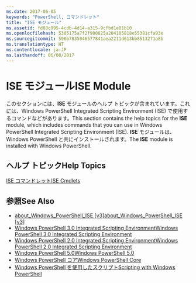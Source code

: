 ```yaml
---
ms.date: 2017-06-05
keywords: "PowerShell, コマンドレット"
title: "ISE モジュール"
ms.assetid: fd03c995-4cdb-4d14-a315-9cfbd1e81b10
ms.openlocfilehash: 5305175a7f2f900825a204105818e55381cfa93e
ms.sourcegitcommit: 598b7835046577841aea2211d613bb8513271a8b
ms.translationtype: HT
ms.contentlocale: ja-JP
ms.lasthandoff: 06/08/2017
---
```

# <a name="ise-module"></a><span data-ttu-id="ddefe-103">ISE モジュール</span><span class="sxs-lookup"><span data-stu-id="ddefe-103">ISE Module</span></span>
<span data-ttu-id="ddefe-104">このセクションには、**ISE** モジュールのヘルプ トピックが含まれています。これには、Windows PowerShell Integrated Scripting Environment (ISE) で使用するコマンドなどがあります。</span><span class="sxs-lookup"><span data-stu-id="ddefe-104">This section contains the help topics for the **ISE** module, which includes commands that you can use in Windows PowerShell Integrated Scripting Environment (ISE).</span></span> <span data-ttu-id="ddefe-105">**ISE** モジュールは、Windows PowerShell と共にインストールされます。</span><span class="sxs-lookup"><span data-stu-id="ddefe-105">The **ISE** module is installed with Windows PowerShell.</span></span>

## <a name="help-topics"></a><span data-ttu-id="ddefe-106">ヘルプ トピック</span><span class="sxs-lookup"><span data-stu-id="ddefe-106">Help Topics</span></span>
[<span data-ttu-id="ddefe-107">ISE コマンドレット</span><span class="sxs-lookup"><span data-stu-id="ddefe-107">ISE Cmdlets</span></span>](http://go.microsoft.com/fwlink/?LinkID=254686)

## <a name="see-also"></a><span data-ttu-id="ddefe-108">参照</span><span class="sxs-lookup"><span data-stu-id="ddefe-108">See Also</span></span>
- [<span data-ttu-id="ddefe-109">about_Windows_PowerShell_ISE [v3]</span><span class="sxs-lookup"><span data-stu-id="ddefe-109">about_Windows_PowerShell_ISE [v3]</span></span>](https://technet.microsoft.com/en-us/library/dfa54d47-60c6-4fff-8197-c747e8d411bb)
- [<span data-ttu-id="ddefe-110">Windows PowerShell 3.0 Integrated Scripting Environment</span><span class="sxs-lookup"><span data-stu-id="ddefe-110">Windows PowerShell 3.0 Integrated Scripting Environment</span></span>](http://go.microsoft.com/fwlink/?LinkId=254681)
- [<span data-ttu-id="ddefe-111">Windows PowerShell 2.0 Integrated Scripting Environment</span><span class="sxs-lookup"><span data-stu-id="ddefe-111">Windows PowerShell 2.0 Integrated Scripting Environment</span></span>](http://go.microsoft.com/fwlink/?LinkID=238569)
- [<span data-ttu-id="ddefe-112">Windows PowerShell 5.0</span><span class="sxs-lookup"><span data-stu-id="ddefe-112">Windows PowerShell 5.0</span></span>](../core-modules/Windows-PowerShell-5.0.md)
- [<span data-ttu-id="ddefe-113">Windows PowerShell コア</span><span class="sxs-lookup"><span data-stu-id="ddefe-113">Windows PowerShell Core</span></span>](https://technet.microsoft.com/en-us/library/4b75f1e4-f327-48f3-92ab-bf5435094d41)
- [<span data-ttu-id="ddefe-114">Windows PowerShell を使用したスクリプト</span><span class="sxs-lookup"><span data-stu-id="ddefe-114">Scripting with Windows PowerShell</span></span>](../../getting-started/fundamental/Scripting-with-Windows-PowerShell.md)


